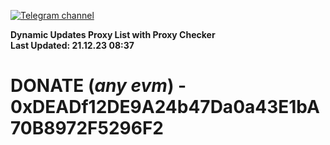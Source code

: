 [![Telegram channel](https://img.shields.io/endpoint?url=https://runkit.io/damiankrawczyk/telegram-badge/branches/master?url=https://t.me/n4z4v0d)](https://t.me/n4z4v0d) 

**Dynamic Updates Proxy List with Proxy Checker**  
**Last Updated: 21.12.23 08:37**

# DONATE (_any evm_) - 0xDEADf12DE9A24b47Da0a43E1bA70B8972F5296F2
